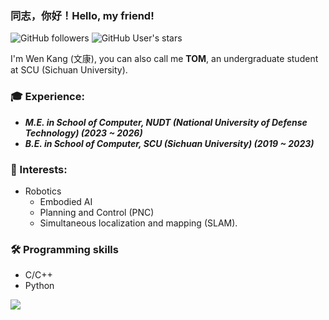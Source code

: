 ### 同志，你好！Hello, my friend!


![GitHub followers](https://img.shields.io/github/followers/TomwKang?logo=Github) ![GitHub User's stars](https://img.shields.io/github/stars/TomwKang?affiliations=OWNER%2CCOLLABORATOR&label=all%20stars&logo=Github)

I'm Wen Kang (文康), you can also call me **TOM**, an undergraduate student at SCU (Sichuan University).

### 🎓 Experience:
- ***M.E. in School of Computer, NUDT (National University of Defense Technology) (2023 ~ 2026)***
- ***B.E. in School of Computer, SCU (Sichuan University) (2019 ~ 2023)***

### 🔭 Interests:
- Robotics
    - Embodied AI 
    - Planning and Control (PNC)
    - Simultaneous localization and mapping (SLAM).

### 🛠️ Programming skills
* C/C++
* Python


<a href="https://github.com/TomwKang"><img align='center' src="https://github-readme-stats.vercel.app/api?username=TomwKang&show_icons=true"></a>
